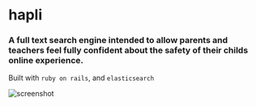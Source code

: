 # hapli

### A full text search engine intended to allow parents and teachers feel fully confident about the safety of their childs online experience.

Built with `ruby on rails`, and `elasticsearch`

![screenshot](https://raw.github.com/atasker/hapli/master/app/assets/images/ss.png)

